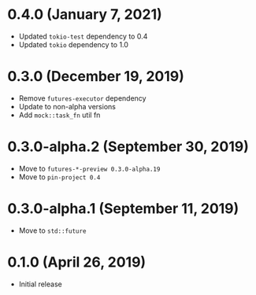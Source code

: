 # 0.4.0 (January 7, 2021)

- Updated `tokio-test` dependency to 0.4
- Updated `tokio` dependency to 1.0

# 0.3.0 (December 19, 2019)

- Remove `futures-executor` dependency
- Update to non-alpha versions
- Add `mock::task_fn` util fn

# 0.3.0-alpha.2 (September 30, 2019)

- Move to `futures-*-preview 0.3.0-alpha.19`
- Move to `pin-project 0.4`

# 0.3.0-alpha.1 (September 11, 2019)

- Move to `std::future`

# 0.1.0 (April 26, 2019)

- Initial release
